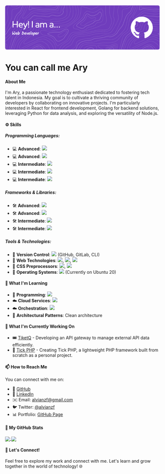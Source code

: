 ![Header](./alvian-banner.png)

# You can call me Ary

#### About Me
I'm Ary, a passionate technology enthusiast dedicated to fostering tech talent in Indonesia. My goal is to cultivate a thriving community of developers by collaborating on innovative projects. I'm particularly interested in React for frontend development, Golang for backend solutions, leveraging Python for data analysis, and exploring the versatility of Node.js.

#### ⚙️ Skills

##### Programming Languages:
- 💻 **Advanced**: ![](https://img.shields.io/badge/PHP-777BB4?style=flat-square&logo=php&logoColor=white)
- 💻 **Advanced**: ![](https://img.shields.io/badge/JavaScript-F7DF1E?style=flat-square&logo=javascript&logoColor=black)
- 💻 **Intermediate**: ![](https://img.shields.io/badge/TypeScript-3178C6?style=flat-square&logo=typescript&logoColor=white)
- 💻 **Intermediate**: ![](https://img.shields.io/badge/Python-3776AB?style=flat-square&logo=python&logoColor=white)
- 💻 **Intermediate**: ![](https://img.shields.io/badge/Ruby-CC342D?style=flat-square&logo=ruby&logoColor=white)

##### Frameworks & Libraries:
- 🛠️ **Advanced**: ![](https://img.shields.io/badge/Codeigniter-EF4223?style=flat-square&logo=codeigniter&logoColor=white)
- 🛠️ **Advanced**: ![](https://img.shields.io/badge/Laravel-FF2D20?style=flat-square&logo=laravel&logoColor=white)
- 🛠️ **Intermediate**: ![](https://img.shields.io/badge/Express-000000?style=flat-square&logo=express&logoColor=white)
- 🛠️ **Intermediate**: ![](https://img.shields.io/badge/React-61DAFB?style=flat-square&logo=react&logoColor=black)

##### Tools & Technologies:
- 🔧 **Version Control**: ![](https://img.shields.io/badge/Git-F05032?style=flat-square&logo=git&logoColor=white) (GitHub, GitLab, CLI)
- 🔧 **Web Technologies**: ![](https://img.shields.io/badge/HTML5-E34F26?style=flat-square&logo=html5&logoColor=white), ![](https://img.shields.io/badge/Markdown-000000?style=flat-square&logo=markdown&logoColor=white), ![](https://img.shields.io/badge/XHTML-DDCD78?style=flat-square&logo=xhtml&logoColor=white)
- 🔧 **CSS Preprocessors**: ![](https://img.shields.io/badge/SASS-CC6699?style=flat-square&logo=sass&logoColor=white), ![](https://img.shields.io/badge/LESS-1D365D?style=flat-square&logo=less&logoColor=white)
- 🔧 **Operating Systems**: ![](https://img.shields.io/badge/Ubuntu-E95420?style=flat-square&logo=ubuntu&logoColor=white) (Currently on Ubuntu 20)

#### 🌱 What I'm Learning
- 📘 **Programming**: ![](https://img.shields.io/badge/Go-00ADD8?style=flat-square&logo=go&logoColor=white)
- ☁️ **Cloud Services**: ![](https://img.shields.io/badge/Firebase-FFCA28?style=flat-square&logo=firebase&logoColor=black)
- ☁️ **Orchestration**: ![](https://img.shields.io/badge/Kubernetes-326CE5?style=flat-square&logo=kubernetes&logoColor=white)
- 🧹 **Architectural Patterns**: Clean architecture


#### 🔭 What I'm Currently Working On
- 🎟️ [TiketQ](https://github.com/alvianzf/tiketq-api-gateway) - Developing an API gateway to manage external API data efficiently.
- 🚀 [Tick PHP](https://github.com/alvianzf/tick-php-framework) - Creating Tick PHP, a lightweight PHP framework built from scratch as a personal project.

#### 📫 How to Reach Me
You can connect with me on:
- 🔸 [GitHub](https://github.com/alvianzf)
- 🔗 [LinkedIn](https://linkedin.com/in/alvianzf)
- ✉️ Email: alvianzf@gmail.com
- 🐦 Twitter: [@alvianzf](https://twitter.com/alvianzf)
- 📊 Portfolio: [GitHub Page](https://alvianzf.github.io/)


#### 🚀 My GitHub Stats

<a href="https://github.com/anuraghazra/github-readme-stats">
  <img height=200 align="center" src="https://github-readme-stats.vercel.app/api?username=alvianzf&show_icons=true&rank_icon=github&custom_title=My%20Stats" />
</a>
<a href="https://github.com/anuraghazra/convoychat">
  <img height=200 align="center" src="https://github-readme-stats.vercel.app/api/top-langs?username=alvianzf&layout=pie&langs_count=8&card_width=320" />
</a>


#### 🤝 Let's Connect!
Feel free to explore my work and connect with me. Let's learn and grow together in the world of technology! 🌐
